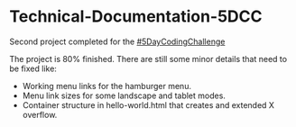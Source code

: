 # Technical-Documentation-5DCC

Second project completed for the [#5DayCodingChallenge](https://github.com/reMRKableDev/5-day-coding-challenge)

The project is 80% finished. There are still some minor details that need to be fixed like:

- Working menu links for the hamburger menu.
- Menu link sizes for some landscape and tablet modes.
- Container structure in hello-world.html that creates and extended X overflow.

